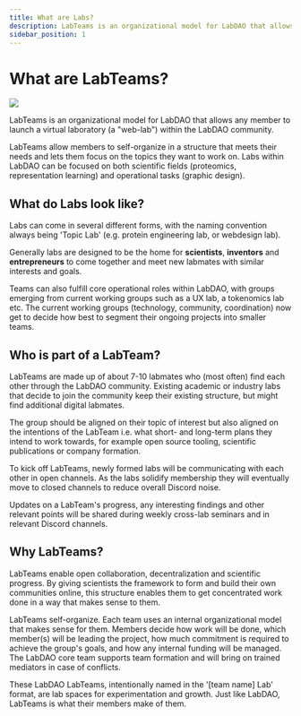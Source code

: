 ```yaml
---
title: What are Labs?
description: LabTeams is an organizational model for LabDAO that allows any member to launch a virtual laboratory.
sidebar_position: 1
---
```

# What are LabTeams?
![](https://i.imgur.com/azu4V5k.png)

LabTeams is an organizational model for LabDAO that allows any member to launch a virtual laboratory (a "web-lab") within the LabDAO community. 

LabTeams allow members to self-organize in a structure that meets their needs and lets them focus on the topics they want to work on. Labs within LabDAO can be focused on both scientific fields (proteomics, representation learning) and operational tasks (graphic design). 

## What do Labs look like? 
Labs can come in several different forms, with the naming convention always being 'Topic Lab' (e.g. protein engineering lab, or webdesign lab). 

Generally labs are designed to be the home for 
**scientists**, **inventors** and **entrepreneurs** to come together and meet new labmates with similar interests and goals. 

Teams can also fulfill core operational roles within LabDAO, with groups emerging from current working groups such as a UX lab, a tokenomics lab etc. The current working groups (technology, community, coordination) now get to decide how best to segment their ongoing projects into smaller teams. 


## Who is part of a LabTeam?
LabTeams are made up of about 7-10 labmates who (most often) find each other through the LabDAO community. Existing academic or industry labs that decide to join the community keep their existing structure, but might find additional digital labmates. 

The group should be aligned on their topic of interest but also aligned on the intentions of the LabTeam i.e. what short- and long-term plans they intend to work towards, for example open source tooling, scientific publications or company formation.

To kick off LabTeams, newly formed labs will be communicating with each other in open channels. As the labs solidify membership they will eventually move to closed channels to reduce overall Discord noise. 

Updates on a LabTeam's progress, any interesting findings and other relevant points will be shared during weekly cross-lab seminars and in relevant Discord channels. 

## Why LabTeams?
LabTeams enable open collaboration, decentralization and scientific progress. By giving scientists the framework to form and build their own communities online, this structure enables them to get concentrated work done in a way that makes sense to them. 

LabTeams self-organize. Each team uses an internal organizational model that makes sense for them. Members decide how work will be done, which member(s) will be leading the project, how much commitment is required to achieve the group's goals, and how any internal funding will be managed. The LabDAO core team supports team formation and will bring on trained mediators in case of conflicts. 

These LabDAO LabTeams, intentionally named in the '[team name] Lab' format, are lab spaces for experimentation and growth. Just like LabDAO, LabTeams is what their members make of them. 
